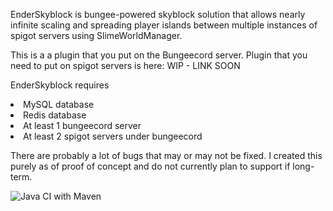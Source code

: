 <p>EnderSkyblock is bungee-powered skyblock solution that allows 
nearly infinite scaling and spreading player islands between 
multiple instances of spigot servers using SlimeWorldManager.

<p>This is a a plugin that you put on the Bungeecord server.
Plugin that you need to put on spigot servers is here: WIP - LINK SOON

EnderSkyblock requires
<li>MySQL database
<li>Redis database
<li>At least 1 bungeecord server
<li>At least 2 spigot servers under bungeecord

<p>There are probably a lot of bugs that may or may not be fixed. I created this purely as of proof of concept and do not currently plan to support if long-term.

![Java CI with Maven](https://github.com/YouHaveTrouble/EnderSkyblockBungee/workflows/Java%20CI%20with%20Maven/badge.svg)
